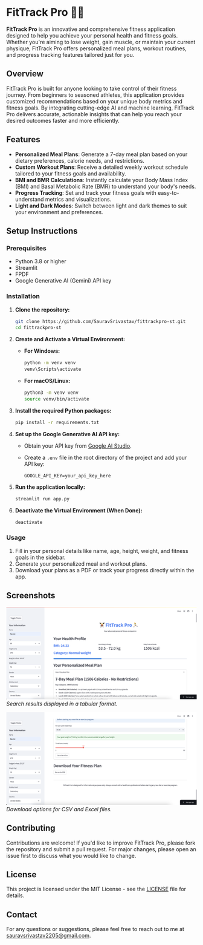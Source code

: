 # FitTrack Pro 🏋️‍♂️

**FitTrack Pro** is an innovative and comprehensive fitness application designed to help you achieve your personal health and fitness goals. Whether you're aiming to lose weight, gain muscle, or maintain your current physique, FitTrack Pro offers personalized meal plans, workout routines, and progress tracking features tailored just for you.

## Overview

FitTrack Pro is built for anyone looking to take control of their fitness journey. From beginners to seasoned athletes, this application provides customized recommendations based on your unique body metrics and fitness goals. By integrating cutting-edge AI and machine learning, FitTrack Pro delivers accurate, actionable insights that can help you reach your desired outcomes faster and more efficiently.

## Features

- **Personalized Meal Plans**: Generate a 7-day meal plan based on your dietary preferences, calorie needs, and restrictions.
- **Custom Workout Plans**: Receive a detailed weekly workout schedule tailored to your fitness goals and availability.
- **BMI and BMR Calculations**: Instantly calculate your Body Mass Index (BMI) and Basal Metabolic Rate (BMR) to understand your body's needs.
- **Progress Tracking**: Set and track your fitness goals with easy-to-understand metrics and visualizations.
- **Light and Dark Modes**: Switch between light and dark themes to suit your environment and preferences.

## Setup Instructions

### Prerequisites

- Python 3.8 or higher
- Streamlit
- FPDF
- Google Generative AI (Gemini) API key

### Installation

1. **Clone the repository:**

    ```bash
    git clone https://github.com/SauravSrivastav/fittrackpro-st.git
    cd fittrackpro-st
    ```

2. **Create and Activate a Virtual Environment:**

    - **For Windows:**

      ```bash
      python -m venv venv
      venv\Scripts\activate
      ```

    - **For macOS/Linux:**

      ```bash
      python3 -m venv venv
      source venv/bin/activate
      ```

3. **Install the required Python packages:**

    ```bash
    pip install -r requirements.txt
    ```

4. **Set up the Google Generative AI API key:**

    - Obtain your API key from [Google AI Studio](https://aistudio.google.com/app/apikey).
    - Create a `.env` file in the root directory of the project and add your API key:

      ```env
      GOOGLE_API_KEY=your_api_key_here
      ```

5. **Run the application locally:**

    ```bash
    streamlit run app.py
    ```

6. **Deactivate the Virtual Environment (When Done):**

    ```bash
    deactivate
    ```

### Usage

1. Fill in your personal details like name, age, height, weight, and fitness goals in the sidebar.
2. Generate your personalized meal and workout plans.
3. Download your plans as a PDF or track your progress directly within the app.

## Screenshots

![Search Results](https://github.com/SauravSrivastav/fittrackpro-st/blob/main/data/1.png)
*Search results displayed in a tabular format.*

![Download Options](https://github.com/SauravSrivastav/fittrackpro-st/blob/main/data/2.png)
*Download options for CSV and Excel files.*

## Contributing

Contributions are welcome! If you'd like to improve FitTrack Pro, please fork the repository and submit a pull request. For major changes, please open an issue first to discuss what you would like to change.

## License

This project is licensed under the MIT License - see the [LICENSE](LICENSE) file for details.

## Contact

For any questions or suggestions, please feel free to reach out to me at [sauravsrivastav2205@gmail.com](mailto:sauravsrivastav2205@gmail.com).
